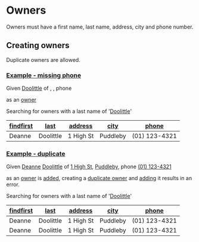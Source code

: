# Owners

Owners must have a first name, last name, address, city and phone number.

## Creating owners

Duplicate owners are allowed.

### [Example - missing phone](- "no-phone")

Given [](- "#first") [Doolittle](- "#last") of [](- "#address"), [](- "#city"), phone [](- "#phone")

as an [owner](- "#owner=createOwner(#first, #last, #address, #city, #phone)")  

Searching for owners with a last name of '[Doolittle](- "#lastName")'

|[find][][first][] | [last][] | [address][] | [city][] | [phone][] |
|--|--|--|--|--|
|Deanne|Doolittle|1 High St|Puddleby|(01) 123-4321|

### [Example - duplicate](- "duplicate")

Given [Deanne](- "#first") [Doolittle](- "#last") of [1 High St](- "#address"), [Puddleby](- "#city"), phone [(01) 123-4321](- "#phone")

as an [owner](- "#owner=createOwner(#first, #last, #address, #city, #phone)") is [added](- "saveOwner(#owner)"), creating a [duplicate owner](- "#dupOwner=duplicate(#owner)") and [adding](- "saveOwner(#dupOwner)") it results in an error. 

Searching for owners with a last name of '[Doolittle](- "#lastName")'

|[find][][first][] | [last][] | [address][] | [city][] | [phone][] |
|--|--|--|--|--|
|Deanne|Doolittle|1 High St|Puddleby|(01) 123-4321|
|Deanne|Doolittle|1 High St|Puddleby|(01) 123-4321|

[find]: - "c:verifyRows=#owner:findOwnersByLastName(#lastName)"
[first]: - "?=#owner.firstName"
[last]: - "?=#owner.lastName"
[address]: - "?=#owner.address"
[city]: - "?=#owner.city"
[phone]: - "?=#owner.telephone"
